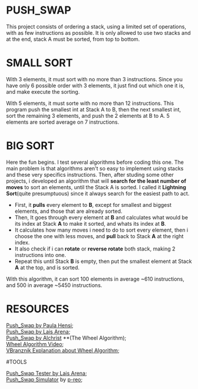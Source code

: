 # PUSH_SWAP

This project consists of ordering a stack, using a limited set of operations, with as few instructions as possible. 
It is only allowed to use two stacks and at the end, stack A must be sorted, from top to bottom.

# SMALL SORT

With 3 elements, it must sort with no more than 3 instructions. Since you have only 6 possible order with 3 elements, 
it just find out which one it is, and make execute the sorting.

With 5 elements, it must sorte with no more than 12 instructions. This program push the smallest int at Stack A to B, then the next smallest int, 
sort the remaining 3 elements, and push the 2 elements at B to A. 5 elements are sorted average on 7 instructions.

# BIG SORT

Here the fun begins. I test several algorithms before coding this one. The main problem is that algorithms aren't so easy to implement using 
stacks and these very specifics instructions. Then, after studing some other projects, i developed an algorithm that will **search for the least number of moves**
to sort an elements, until the Stack A is sorted. I called it **Lightning Sort**(quite presumptuous) since it always search for the easiest path to act.

- First, it **pulls** every element to **B**, except for smallest and biggest elements, and those that are already sorted.
- Then, It goes through every element at **B** and calculates what would be its index at Stack **A** to make it sorted, and whats its index at **B**.
- It calculates how many moves i need to do to sort every element, then i choose the one with less moves, and **pull** back to Stack **A** at the right index.
- It also check if i can **rotate** or **reverse rotate** both stack, making 2 instructions into one.
- Repeat this until Stack **B** is empty, then put the smallest element at Stack **A** at the top, and is sorted.

With this algorithm, it can sort 100 elements in average ~610 instructions, and 500 in average ~5450 instructions.

# RESOURCES

[Push_Swap by Paula Hensi](https://github.com/paulahemsi/push_swap);  
[Push_Swap by Lais Arena](https://github.com/laisarena/push_swap);  
[Push_Swap by Alchrist](https://github.com/alchrist42/push_swap_v2) **(The Wheel Algorithm);  
[Wheel Algorithm Video](https://www.youtube.com/watch?v=JnbILLTLhOk&t=208s);  
[VBranznik Explanation about Wheel Algorithm](https://github.com/VBrazhnik/Push_swap/wiki/Algorithm);  

#TOOLS

[Push_Swap Tester by Lais Arena](https://github.com/laisarena/push_swap_tester);  
[Push_Swap Simulator](https://github.com/o-reo/push_swap_visualizer) by [p-reo](https://github.com/o-reo);  
